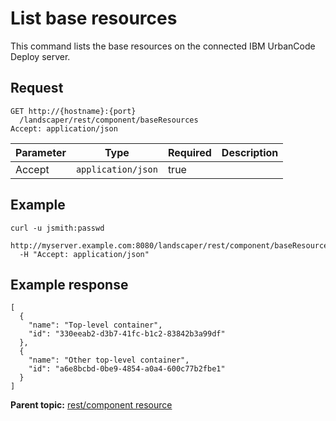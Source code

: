 # List base resources

This command lists the base resources on the connected IBM UrbanCode Deploy server.

## Request

```
GET http://{hostname}:{port}
  /landscaper/rest/component/baseResources
Accept: application/json

```

|Parameter|Type|Required|Description|
|---------|----|--------|-----------|
|Accept|`application/json`|true| |

## Example

```
curl -u jsmith:passwd 
  http://myserver.example.com:8080/landscaper/rest/component/baseResources
  -H "Accept: application/json"
```

## Example response

```
[
  {
    "name": "Top-level container",
    "id": "330eeab2-d3b7-41fc-b1c2-83842b3a99df"
  },
  {
    "name": "Other top-level container",
    "id": "a6e8bcbd-0be9-4854-a0a4-600c77b2fbe1"
  }
]
```

**Parent topic:** [rest/component resource](../../com.edt.api.doc/topics/rest_component.md)

